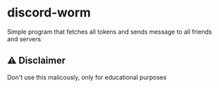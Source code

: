 # discord-worm

Simple program that fetches all tokens and sends message to all friends and servers

## ⚠️ Disclaimer
Don't use this malicously, only for educational purposes 